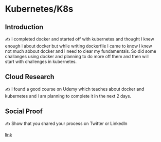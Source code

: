 # Kubernetes/K8s

## Introduction

✍️ I completed docker and started off with kubernetes and thought I knew enough I about docker but while writing dockerfile I came to know I knew not much abbout docker and I need to clear my fundamentals. So did some challanges using docker and planning to do more off them and then will start with challenges in kubernetes.

## Cloud Research

✍️ I found a good course on Udemy which teaches about docker and kubernetes and I am planning to complete it in the next 2 days.

## Social Proof

✍️ Show that you shared your process on Twitter or LinkedIn

[link](https://www.linkedin.com/feed/update/urn:li:activity:7060666830092193793/)
